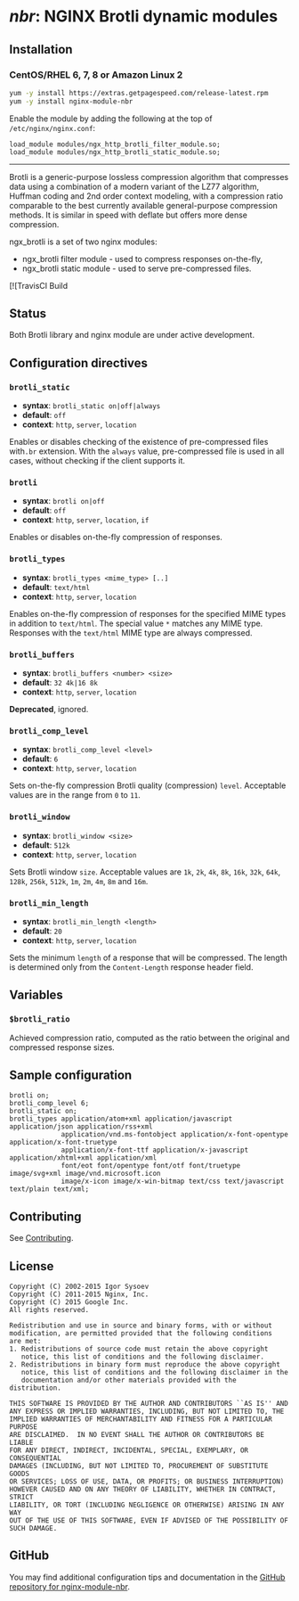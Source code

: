 # _nbr_: NGINX Brotli dynamic modules


## Installation

### CentOS/RHEL 6, 7, 8 or Amazon Linux 2

```bash
yum -y install https://extras.getpagespeed.com/release-latest.rpm
yum -y install nginx-module-nbr
```

Enable the module by adding the following at the top of `/etc/nginx/nginx.conf`:

    load_module modules/ngx_http_brotli_filter_module.so;
    load_module modules/ngx_http_brotli_static_module.so;

<hr />

Brotli is a generic-purpose lossless compression algorithm that
compresses data using a combination of a modern variant of the LZ77
algorithm, Huffman coding and 2nd order context modeling, with a
compression ratio comparable to the best currently available
general-purpose compression methods. It is similar in speed with deflate
but offers more dense compression.

ngx\_brotli is a set of two nginx modules:

  - ngx\_brotli filter module - used to compress responses on-the-fly,
  - ngx\_brotli static module - used to serve pre-compressed files.

[![TravisCI Build

## Status

Both Brotli library and nginx module are under active development.

## Configuration directives

### `brotli_static`

  - **syntax**: `brotli_static on|off|always`
  - **default**: `off`
  - **context**: `http`, `server`, `location`

Enables or disables checking of the existence of pre-compressed files
with`.br` extension. With the `always` value, pre-compressed file is
used in all cases, without checking if the client supports it.

### `brotli`

  - **syntax**: `brotli on|off`
  - **default**: `off`
  - **context**: `http`, `server`, `location`, `if`

Enables or disables on-the-fly compression of responses.

### `brotli_types`

  - **syntax**: `brotli_types <mime_type> [..]`
  - **default**: `text/html`
  - **context**: `http`, `server`, `location`

Enables on-the-fly compression of responses for the specified MIME types
in addition to `text/html`. The special value `*` matches any MIME type.
Responses with the `text/html` MIME type are always compressed.

### `brotli_buffers`

  - **syntax**: `brotli_buffers <number> <size>`
  - **default**: `32 4k|16 8k`
  - **context**: `http`, `server`, `location`

**Deprecated**, ignored.

### `brotli_comp_level`

  - **syntax**: `brotli_comp_level <level>`
  - **default**: `6`
  - **context**: `http`, `server`, `location`

Sets on-the-fly compression Brotli quality (compression) `level`.
Acceptable values are in the range from `0` to `11`.

### `brotli_window`

  - **syntax**: `brotli_window <size>`
  - **default**: `512k`
  - **context**: `http`, `server`, `location`

Sets Brotli window `size`. Acceptable values are `1k`, `2k`, `4k`, `8k`,
`16k`, `32k`, `64k`, `128k`, `256k`, `512k`, `1m`, `2m`, `4m`, `8m` and
`16m`.

### `brotli_min_length`

  - **syntax**: `brotli_min_length <length>`
  - **default**: `20`
  - **context**: `http`, `server`, `location`

Sets the minimum `length` of a response that will be compressed. The
length is determined only from the `Content-Length` response header
field.

## Variables

### `$brotli_ratio`

Achieved compression ratio, computed as the ratio between the original
and compressed response sizes.

## Sample configuration

    brotli on;
    brotli_comp_level 6;
    brotli_static on;
    brotli_types application/atom+xml application/javascript application/json application/rss+xml
                 application/vnd.ms-fontobject application/x-font-opentype application/x-font-truetype
                 application/x-font-ttf application/x-javascript application/xhtml+xml application/xml
                 font/eot font/opentype font/otf font/truetype image/svg+xml image/vnd.microsoft.icon
                 image/x-icon image/x-win-bitmap text/css text/javascript text/plain text/xml;

## Contributing

See [Contributing](CONTRIBUTING.md).

## License

    Copyright (C) 2002-2015 Igor Sysoev
    Copyright (C) 2011-2015 Nginx, Inc.
    Copyright (C) 2015 Google Inc.
    All rights reserved.
    
    Redistribution and use in source and binary forms, with or without
    modification, are permitted provided that the following conditions
    are met:
    1. Redistributions of source code must retain the above copyright
       notice, this list of conditions and the following disclaimer.
    2. Redistributions in binary form must reproduce the above copyright
       notice, this list of conditions and the following disclaimer in the
       documentation and/or other materials provided with the distribution.
    
    THIS SOFTWARE IS PROVIDED BY THE AUTHOR AND CONTRIBUTORS ``AS IS'' AND
    ANY EXPRESS OR IMPLIED WARRANTIES, INCLUDING, BUT NOT LIMITED TO, THE
    IMPLIED WARRANTIES OF MERCHANTABILITY AND FITNESS FOR A PARTICULAR PURPOSE
    ARE DISCLAIMED.  IN NO EVENT SHALL THE AUTHOR OR CONTRIBUTORS BE LIABLE
    FOR ANY DIRECT, INDIRECT, INCIDENTAL, SPECIAL, EXEMPLARY, OR CONSEQUENTIAL
    DAMAGES (INCLUDING, BUT NOT LIMITED TO, PROCUREMENT OF SUBSTITUTE GOODS
    OR SERVICES; LOSS OF USE, DATA, OR PROFITS; OR BUSINESS INTERRUPTION)
    HOWEVER CAUSED AND ON ANY THEORY OF LIABILITY, WHETHER IN CONTRACT, STRICT
    LIABILITY, OR TORT (INCLUDING NEGLIGENCE OR OTHERWISE) ARISING IN ANY WAY
    OUT OF THE USE OF THIS SOFTWARE, EVEN IF ADVISED OF THE POSSIBILITY OF
    SUCH DAMAGE.

## GitHub

You may find additional configuration tips and documentation in the [GitHub repository for 
nginx-module-nbr](https://github.com/GetPageSpeed/ngx_brotli).
